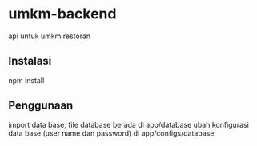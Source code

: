 # umkm-backend
api untuk umkm restoran

## Instalasi
npm install

## Penggunaan
import data base, file database berada di app/database
ubah konfigurasi data base (user name dan password) di app/configs/database



